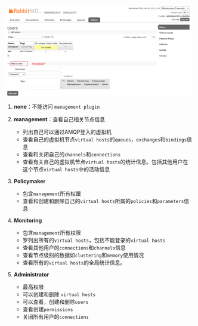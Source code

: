 ![img_4.png](img_4.png)

1. **none**：不能访问 `management plugin`

2. **management**：查看自己相关节点信息
   * 列出自己可以通过AMQP登入的虚拟机
   * 查看自己的虚拟机节点`virtual hosts`的`queues`，`exchanges`和`bindings`信息
   * 查看和关闭自己的`channels`和`connections`
   * 查看有关自己的虚拟机节点`virtual hosts`的统计信息。包括其他用户在这个节点`virtual hosts`中的活动信息

3. **Policymaker**
   * 包含`management`所有权跟
   * 查看和创建和删除自己的`virtual hosts`所属的`policies`和`parameters`信息
   
4. **Monitoring**
   * 包含`management`所有权限
   * 罗列出所有的`virtual hosts`，包括不能登录的`virtual hosts`
   * 查看其他用户的`connections`和`channels`信息
   * 查看节点级别的数据如`clustering`和`memory`使用情况
   * 查看所有的`virtual hosts`的全局统计信息。

5. **Administrator**
   * 最高权限
   * 可以创建和删除 `virtual hosts`
   * 可以查看，创建和删除`users`
   * 查看创建`permissions`
   * 关闭所有用户的`connections`
